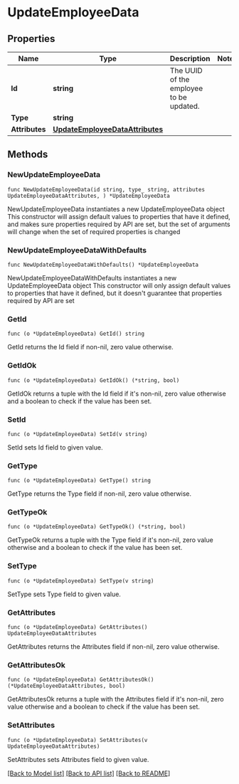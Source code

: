 # UpdateEmployeeData

## Properties

Name | Type | Description | Notes
------------ | ------------- | ------------- | -------------
**Id** | **string** | The UUID of the employee to be updated. | 
**Type** | **string** |  | 
**Attributes** | [**UpdateEmployeeDataAttributes**](UpdateEmployeeDataAttributes.md) |  | 

## Methods

### NewUpdateEmployeeData

`func NewUpdateEmployeeData(id string, type_ string, attributes UpdateEmployeeDataAttributes, ) *UpdateEmployeeData`

NewUpdateEmployeeData instantiates a new UpdateEmployeeData object
This constructor will assign default values to properties that have it defined,
and makes sure properties required by API are set, but the set of arguments
will change when the set of required properties is changed

### NewUpdateEmployeeDataWithDefaults

`func NewUpdateEmployeeDataWithDefaults() *UpdateEmployeeData`

NewUpdateEmployeeDataWithDefaults instantiates a new UpdateEmployeeData object
This constructor will only assign default values to properties that have it defined,
but it doesn't guarantee that properties required by API are set

### GetId

`func (o *UpdateEmployeeData) GetId() string`

GetId returns the Id field if non-nil, zero value otherwise.

### GetIdOk

`func (o *UpdateEmployeeData) GetIdOk() (*string, bool)`

GetIdOk returns a tuple with the Id field if it's non-nil, zero value otherwise
and a boolean to check if the value has been set.

### SetId

`func (o *UpdateEmployeeData) SetId(v string)`

SetId sets Id field to given value.


### GetType

`func (o *UpdateEmployeeData) GetType() string`

GetType returns the Type field if non-nil, zero value otherwise.

### GetTypeOk

`func (o *UpdateEmployeeData) GetTypeOk() (*string, bool)`

GetTypeOk returns a tuple with the Type field if it's non-nil, zero value otherwise
and a boolean to check if the value has been set.

### SetType

`func (o *UpdateEmployeeData) SetType(v string)`

SetType sets Type field to given value.


### GetAttributes

`func (o *UpdateEmployeeData) GetAttributes() UpdateEmployeeDataAttributes`

GetAttributes returns the Attributes field if non-nil, zero value otherwise.

### GetAttributesOk

`func (o *UpdateEmployeeData) GetAttributesOk() (*UpdateEmployeeDataAttributes, bool)`

GetAttributesOk returns a tuple with the Attributes field if it's non-nil, zero value otherwise
and a boolean to check if the value has been set.

### SetAttributes

`func (o *UpdateEmployeeData) SetAttributes(v UpdateEmployeeDataAttributes)`

SetAttributes sets Attributes field to given value.



[[Back to Model list]](../README.md#documentation-for-models) [[Back to API list]](../README.md#documentation-for-api-endpoints) [[Back to README]](../README.md)


